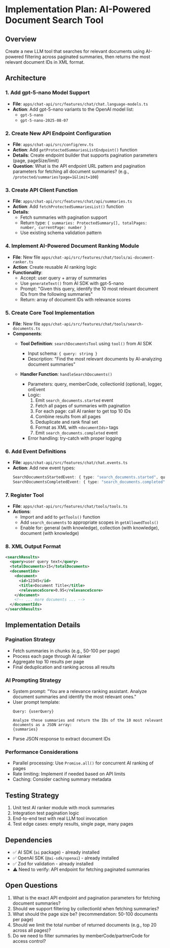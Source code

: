 # Implementation Plan: AI-Powered Document Search Tool

## Overview
Create a new LLM tool that searches for relevant documents using AI-powered filtering across paginated summaries, then returns the most relevant document IDs in XML format.

## Architecture

### 1. **Add gpt-5-nano Model Support**
- **File**: `apps/chat-api/src/features/chat/chat.language-models.ts`
- **Action**: Add gpt-5-nano variants to the OpenAI model list:
  - `gpt-5-nano`
  - `gpt-5-nano-2025-08-07`

### 2. **Create New API Endpoint Configuration**
- **File**: `apps/chat-api/src/config/env.ts`
- **Action**: Add `getProtectedSummariesListEndpoint()` function
- **Details**: Create endpoint builder that supports pagination parameters (page, pageSize/limit)
- **Question**: What is the API endpoint URL pattern and pagination parameters for fetching all document summaries? (e.g., `/protected/summaries?page=1&limit=100`)

### 3. **Create API Client Function**
- **File**: `apps/chat-api/src/features/chat/api/summaries.ts`
- **Action**: Add `fetchProtectedSummariesList()` function
- **Details**:
  - Fetch summaries with pagination support
  - Return type: `{ summaries: ProtectedSummary[], totalPages: number, currentPage: number }`
  - Use existing schema validation pattern

### 4. **Implement AI-Powered Document Ranking Module**
- **File**: New file `apps/chat-api/src/features/chat/tools/ai-document-ranker.ts`
- **Action**: Create reusable AI ranking logic
- **Functionality**:
  - Accept: user query + array of summaries
  - Use `generateText()` from AI SDK with gpt-5-nano
  - Prompt: "Given this query, identify the 10 most relevant document IDs from the following summaries"
  - Return: array of document IDs with relevance scores

### 5. **Create Core Tool Implementation**
- **File**: New file `apps/chat-api/src/features/chat/tools/search-documents.ts`
- **Components**:
  - **Tool Definition**: `searchDocumentsTool` using `tool()` from AI SDK
    - Input schema: `{ query: string }`
    - Description: "Find the most relevant documents by AI-analyzing document summaries"

  - **Handler Function**: `handleSearchDocuments()`
    - Parameters: query, memberCode, collectionId (optional), logger, onEvent
    - Logic:
      1. Emit `search_documents.started` event
      2. Fetch all pages of summaries with pagination
      3. For each page: call AI ranker to get top 10 IDs
      4. Combine results from all pages
      5. Deduplicate and rank final set
      6. Format as XML with `<documentIds>` tags
      7. Emit `search_documents.completed` event
    - Error handling: try-catch with proper logging

### 6. **Add Event Definitions**
- **File**: `apps/chat-api/src/features/chat/chat.events.ts`
- **Action**: Add new event types:
  ```typescript
  SearchDocumentsStartedEvent: { type: "search_documents.started", query: string }
  SearchDocumentsCompletedEvent: { type: "search_documents.completed", query: string, totalDocuments: number, error?: string }
  ```

### 7. **Register Tool**
- **File**: `apps/chat-api/src/features/chat/tools/tools.ts`
- **Actions**:
  - Import and add to `getTools()` function
  - Add `search_documents` to appropriate scopes in `getAllowedTools()`
  - Enable for: general (with knowledge), collection (with knowledge), document (with knowledge)

### 8. **XML Output Format**
```xml
<searchResults>
  <query>user query text</query>
  <totalDocuments>15</totalDocuments>
  <documentIds>
    <document>
      <id>12345</id>
      <title>Document Title</title>
      <relevanceScore>0.95</relevanceScore>
    </document>
    <!-- ... more documents ... -->
  </documentIds>
</searchResults>
```

## Implementation Details

### Pagination Strategy
- Fetch summaries in chunks (e.g., 50-100 per page)
- Process each page through AI ranker
- Aggregate top 10 results per page
- Final deduplication and ranking across all results

### AI Prompting Strategy
- System prompt: "You are a relevance ranking assistant. Analyze document summaries and identify the most relevant ones."
- User prompt template:
  ```
  Query: {userQuery}

  Analyze these summaries and return the IDs of the 10 most relevant documents as a JSON array:
  {summaries}
  ```
- Parse JSON response to extract document IDs

### Performance Considerations
- Parallel processing: Use `Promise.all()` for concurrent AI ranking of pages
- Rate limiting: Implement if needed based on API limits
- Caching: Consider caching summary metadata

## Testing Strategy
1. Unit test AI ranker module with mock summaries
2. Integration test pagination logic
3. End-to-end test with real LLM tool invocation
4. Test edge cases: empty results, single page, many pages

## Dependencies
- ✅ AI SDK (`ai` package) - already installed
- ✅ OpenAI SDK (`@ai-sdk/openai`) - already installed
- ✅ Zod for validation - already installed
- ⚠️ Need to verify: API endpoint for fetching paginated summaries

## Open Questions
1. What is the exact API endpoint and pagination parameters for fetching document summaries?
2. Should we support filtering by collectionId when fetching summaries?
3. What should the page size be? (recommendation: 50-100 documents per page)
4. Should we limit the total number of returned documents (e.g., top 20 across all pages)?
5. Do we need to filter summaries by memberCode/partnerCode for access control?
